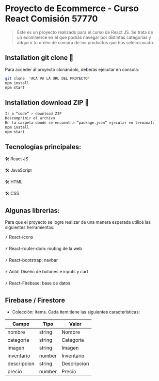 # Proyecto de Ecommerce - Curso React Comisión 57770

> Este es un proyecto realizado para el curso de React JS. Se trata de un ecommerce en el que podrás navegar por distintas categorías y adquirir tu orden de compra de los productos que has seleccionado.

## Installation git clone 🔧

Para acceder al proyecto clonándolo, deberás ejecutar en consola: 
```sh
git clone  *ACA VA LA URL DEL PROYECTO*
npm install 
npm start
```

## Installation download ZIP 🔧
```sh
Ir a “code” > download ZIP
Descomprimir el archivo
En la carpeta donde se encuentra “package.json” ejecutar en terminal: 
npm install
npm start
```
## Tecnologías principales:

🛠️ React JS

🛠️ JavaScript

🛠️ HTML

🛠️ CSS

## Algunas librerias:

Para que el proyecto se logre realizar de una manera esperada utilicé las siguientes herramientas:

⚡ React-icons

⚡ React-router-dom: routing de la web

⚡ React-bootstrap: navbar 

⚡ Antd: Diseño de botones e inputs y cart

⚡ React-Firebase: base de datos 

## Firebase / Firestore

- Colección: Items. Cada item tiene las siguientes características:

|    Campo      |   Tipo        |   Valor       |
| ------------- | ------------- | ------------- |
|   nombre      |   string      |   Nombre      |
|   categoria   |   string      |   Categoría   |
|   imagen      |   string      |   Imagen      |
|   inventario  |   number      |   Inventario  |
|   descripcion |   string      |   Descripcion |
|   precio      |   number      |   Precio      |

